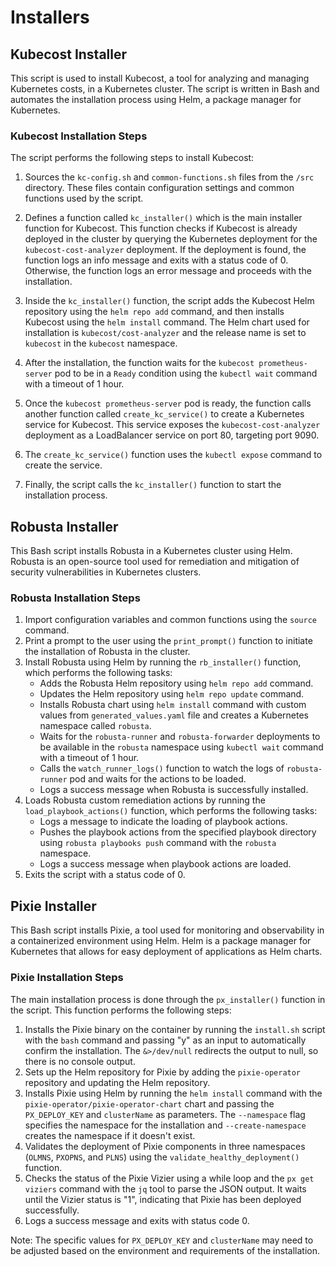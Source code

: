 # Installers

## Kubecost Installer

This script is used to install Kubecost, a tool for analyzing and managing Kubernetes costs, in a Kubernetes cluster. The script is written in Bash and automates the installation process using Helm, a package manager for Kubernetes.

### Kubecost Installation Steps

The script performs the following steps to install Kubecost:

1. Sources the `kc-config.sh` and `common-functions.sh` files from the `/src` directory. These files contain configuration settings and common functions used by the script.

2. Defines a function called `kc_installer()` which is the main installer function for Kubecost. This function checks if Kubecost is already deployed in the cluster by querying the Kubernetes deployment for the `kubecost-cost-analyzer` deployment. If the deployment is found, the function logs an info message and exits with a status code of 0. Otherwise, the function logs an error message and proceeds with the installation.

3. Inside the `kc_installer()` function, the script adds the Kubecost Helm repository using the `helm repo add` command, and then installs Kubecost using the `helm install` command. The Helm chart used for installation is `kubecost/cost-analyzer` and the release name is set to `kubecost` in the `kubecost` namespace.

4. After the installation, the function waits for the `kubecost prometheus-server` pod to be in a `Ready` condition using the `kubectl wait` command with a timeout of 1 hour.

5. Once the `kubecost prometheus-server` pod is ready, the function calls another function called `create_kc_service()` to create a Kubernetes service for Kubecost. This service exposes the `kubecost-cost-analyzer` deployment as a LoadBalancer service on port 80, targeting port 9090.

6. The `create_kc_service()` function uses the `kubectl expose` command to create the service.

7. Finally, the script calls the `kc_installer()` function to start the installation process.

## Robusta Installer

This Bash script installs Robusta in a Kubernetes cluster using Helm. Robusta is an open-source tool used for remediation and mitigation of security vulnerabilities in Kubernetes clusters.

### Robusta Installation Steps

1. Import configuration variables and common functions using the `source` command.
2. Print a prompt to the user using the `print_prompt()` function to initiate the installation of Robusta in the cluster.
3. Install Robusta using Helm by running the `rb_installer()` function, which performs the following tasks:
    - Adds the Robusta Helm repository using `helm repo add` command.
    - Updates the Helm repository using `helm repo update` command.
    - Installs Robusta chart using `helm install` command with custom values from `generated_values.yaml` file and creates a Kubernetes namespace called `robusta`.
    - Waits for the `robusta-runner` and `robusta-forwarder` deployments to be available in the `robusta` namespace using `kubectl wait` command with a timeout of 1 hour.
    - Calls the `watch_runner_logs()` function to watch the logs of `robusta-runner` pod and waits for the actions to be loaded.
    - Logs a success message when Robusta is successfully installed.
4. Loads Robusta custom remediation actions by running the `load_playbook_actions()` function, which performs the following tasks:
    - Logs a message to indicate the loading of playbook actions.
    - Pushes the playbook actions from the specified playbook directory using `robusta playbooks push` command with the `robusta` namespace.
    - Logs a success message when playbook actions are loaded.
5. Exits the script with a status code of 0.

## Pixie Installer

This Bash script installs Pixie, a tool used for monitoring and observability in a containerized environment using Helm. Helm is a package manager for Kubernetes that allows for easy deployment of applications as Helm charts.

### Pixie Installation Steps

The main installation process is done through the `px_installer()` function in the script. This function performs the following steps:

1. Installs the Pixie binary on the container by running the `install.sh` script with the `bash` command and passing "y" as an input to automatically confirm the installation. The `&>/dev/null` redirects the output to null, so there is no console output.
2. Sets up the Helm repository for Pixie by adding the `pixie-operator` repository and updating the Helm repository.
3. Installs Pixie using Helm by running the `helm install` command with the `pixie-operator/pixie-operator-chart` chart and passing the `PX_DEPLOY_KEY` and `clusterName` as parameters. The `--namespace` flag specifies the namespace for the installation and `--create-namespace` creates the namespace if it doesn't exist.
4. Validates the deployment of Pixie components in three namespaces (`OLMNS`, `PXOPNS`, and `PLNS`) using the `validate_healthy_deployment()` function.
5. Checks the status of the Pixie Vizier using a while loop and the `px get viziers` command with the `jq` tool to parse the JSON output. It waits until the Vizier status is "1", indicating that Pixie has been deployed successfully.
6. Logs a success message and exits with status code 0.

Note: The specific values for `PX_DEPLOY_KEY` and `clusterName` may need to be adjusted based on the environment and requirements of the installation.
